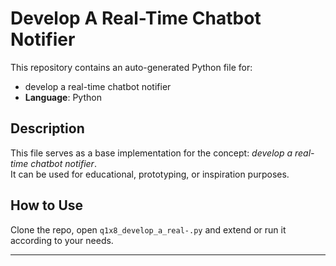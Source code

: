 # Develop A Real-Time Chatbot Notifier

This repository contains an auto-generated Python file for:

- develop a real-time chatbot notifier
- **Language**: Python

## Description

This file serves as a base implementation for the concept: *develop a real-time chatbot notifier*.  
It can be used for educational, prototyping, or inspiration purposes.

## How to Use

Clone the repo, open `q1x8_develop_a_real-.py` and extend or run it according to your needs.

---


